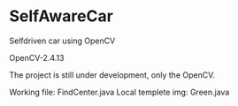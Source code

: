 # SelfAwareCar
Selfdriven car using OpenCV

OpenCV-2.4.13

The project is still under development, only the OpenCV.

Working file: FindCenter.java
Local templete img: Green.java

